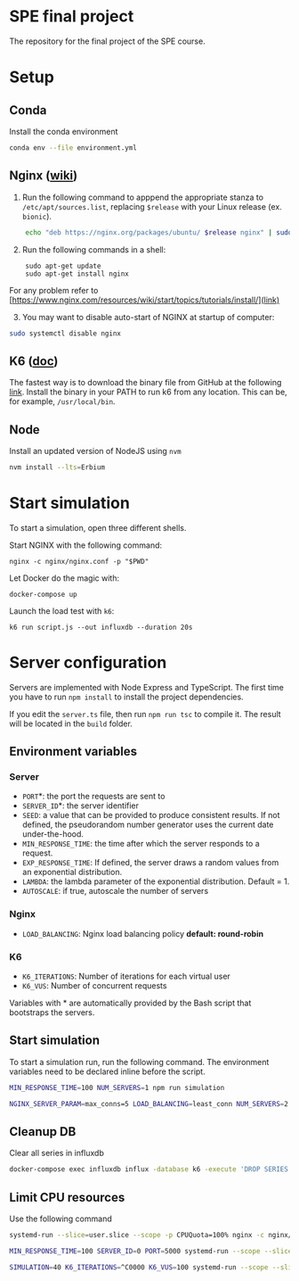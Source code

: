 # SPE final project
The repository for the final project of the SPE course.

# Setup

## Conda
Install the conda environment

```bash
conda env --file environment.yml
```

## Nginx ([wiki](https://www.nginx.com/resources/wiki/start/))

1. Run the following command to apppend the appropriate stanza to `/etc/apt/sources.list`, replacing `$release` with your Linux release (ex. `bionic`).
```bash
    echo "deb https://nginx.org/packages/ubuntu/ $release nginx" | sudo tee /etc/apt/sources.list.d/nginx.list
```
2. Run the following commands in a shell:
```
    sudo apt-get update
    sudo apt-get install nginx
```
For any problem refer to [https://www.nginx.com/resources/wiki/start/topics/tutorials/install/](link)

3. You may want to disable auto-start of NGINX at startup of computer:
```bash
sudo systemctl disable nginx
```

## K6 ([doc](https://k6.io/docs/))

The fastest way is to download the binary file from GitHub at the following [link](https://github.com/loadimpact/k6/releases). Install the binary in your PATH to run k6 from any location. This can be, for example, `/usr/local/bin`.


## Node

Install an updated version of NodeJS using `nvm`
```bash
nvm install --lts=Erbium
```

# Start simulation

To start a simulation, open three different shells.

Start NGINX with the following command:
```
nginx -c nginx/nginx.conf -p "$PWD"
```

Let Docker do the magic with:
```
docker-compose up
```

Launch the load test with `k6`:
```
k6 run script.js --out influxdb --duration 20s
```

# Server configuration

Servers are implemented with Node Express and TypeScript.
The first time you have to run `npm install` to install the project dependencies.

If you edit the `server.ts` file, then run `npm run tsc` to compile it. The result will be located in the `build` folder.

## Environment variables
### Server
* `PORT`*: the port the requests are sent to
* `SERVER_ID`*: the server identifier
* `SEED`: a value that can be provided to produce consistent results. If not defined, the pseudorandom number generator uses the current date under-the-hood.
* `MIN_RESPONSE_TIME`: the time after which the server responds to a request.
* `EXP_RESPONSE_TIME`: If defined, the server draws a random values from an exponential distribution.
* `LAMBDA`: the lambda parameter of the exponential distribution. Default = 1.
* `AUTOSCALE`: if true, autoscale the number of servers

### Nginx
* `LOAD_BALANCING`: Nginx load balancing policy __default: round-robin__

### K6
* `K6_ITERATIONS`: Number of iterations for each virtual user
* `K6_VUS`: Number of concurrent requests


Variables with * are automatically provided by the Bash script that bootstraps the servers.

## Start simulation
To start a simulation run, run the following command.
The environment variables need to be declared inline before the script.

```bash
MIN_RESPONSE_TIME=100 NUM_SERVERS=1 npm run simulation

NGINX_SERVER_PARAM=max_conns=5 LOAD_BALANCING=least_conn NUM_SERVERS=2 MIN_RESPONSE_TIME=100 EXP_RESPONSE_TIME=true K6_ITERATIONS=10000 K6_VUS=20 LAMBDA=0.01 SEED=10 K6_RPS=100 npm run simulation
```


## Cleanup DB
Clear all series in influxdb
```bash
docker-compose exec influxdb influx -database k6 -execute 'DROP SERIES FROM /.*/'
```

## Limit CPU resources

Use the following command

```bash
systemd-run --slice=user.slice --scope -p CPUQuota=100% nginx -c nginx/nginx.conf -p "$PWD"

MIN_RESPONSE_TIME=100 SERVER_ID=0 PORT=5000 systemd-run --scope --slice=user.slice -p CPUQuota=100% node build/server.js

SIMULATION=40 K6_ITERATIONS=^C0000 K6_VUS=100 systemd-run --scope --slice=user.slice -p CPUQuota=100% k6 run -o influxdb src/http_requests.js
```